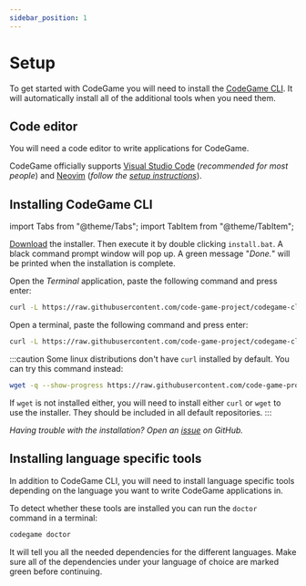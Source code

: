 ```yaml
---
sidebar_position: 1
---
```


# Setup

To get started with CodeGame you will need to install the [CodeGame CLI](https://github.com/code-game-project/codegame-cli). It will automatically install
all of the additional tools when you need them.

## Code editor

You will need a code editor to write applications for CodeGame.

CodeGame officially supports [Visual Studio Code](https://code.visualstudio.com/) (_recommended for most people_) and [Neovim](https://neovim.io/) (_follow the [setup instructions](https://github.com/code-game-project/vim-codegame#installation)_).

## Installing CodeGame CLI

import Tabs from "@theme/Tabs";
import TabItem from "@theme/TabItem";

<Tabs groupId="os">
  <TabItem value="windows" label="Windows">

[Download](https://github.com/code-game-project/codegame-cli/releases/latest/download/install.bat) the installer. Then execute it by double clicking `install.bat`.
A black command prompt window will pop up. A green message "_Done._" will be printed when the installation is complete.

  </TabItem>
  <TabItem value="macos" label="macOS">

Open the _Terminal_ application, paste the following command and press enter:

```bash
curl -L https://raw.githubusercontent.com/code-game-project/codegame-cli/main/install.sh | bash
```

  </TabItem>
  <TabItem value="linux" label="Linux">

Open a terminal, paste the following command and press enter:

```bash
curl -L https://raw.githubusercontent.com/code-game-project/codegame-cli/main/install.sh | bash
```

:::caution
Some linux distributions don't have `curl` installed by default. You can try this command instead:

```bash
wget -q --show-progress https://raw.githubusercontent.com/code-game-project/codegame-cli/main/install.sh -O- | bash
```

If `wget` is not installed either, you will need to install either `curl` or `wget` to use the installer. They should be included in all default repositories.
:::

  </TabItem>
</Tabs>

_Having trouble with the installation? Open an [issue](https://github.com/code-game-project/codegame-cli/issues/new) on GitHub._

## Installing language specific tools

In addition to CodeGame CLI, you will need to install language specific tools depending on the language you want to write CodeGame applications in.

To detect whether these tools are installed you can run the `doctor` command in a terminal:

```bash
codegame doctor
```

It will tell you all the needed dependencies for the different languages. Make sure all of the dependencies under your language of choice are marked green before continuing.
